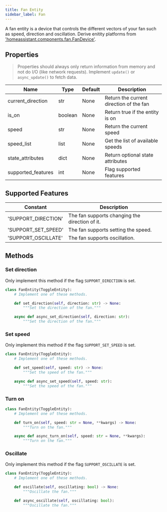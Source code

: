 ```yaml
---
title: Fan Entity
sidebar_label: Fan
---
```


A fan entity is a device that controls the different vectors of your fan such as speed, direction and oscillation. Derive enitity platforms from ['homeassistant.components.fan.FanDevice'](https://github.com/home-assistant/home-assistant/blob/dev/homeassistant/components/fan/__init__.py).

## Properties

> Properties should always only return information from memory and not do I/O (like network requests). Implement `update()` or `async_update()` to fetch data.

| Name | Type | Default | Description
| ---- | ---- | ------- | -----------
| current_direction | str | None | Return the current direction of the fan |
|is_on| boolean | None |Return true if the entity is on |
| speed | str | None | Return the current speed | 
| speed_list | list | None| Get the list of available speeds |
| state_attributes | dict | None | Return optional state attributes |
| supported_features | int | None | Flag supported features |


## Supported Features

| Constant | Description |
|----------|--------------------------------------|
| 'SUPPORT_DIRECTION' | The fan supports changing the direction of it.
| 'SUPPORT_SET_SPEED' | The fan supports setting the speed.
| 'SUPPORT_OSCILLATE' | The fan supports oscillation.



## Methods

### Set direction

Only implement this method if the flag `SUPPORT_DIRECTION` is set.

```python
class FanEntity(ToggleEntity):
    # Implement one of these methods.

    def set_direction(self, direction: str) -> None:
        """Set the direction of the fan."""

    async def async_set_direction(self, direction: str):
        """Set the direction of the fan."""
```

### Set speed

Only implement this method if the flag `SUPPORT_SET_SPEED` is set.

```python
class FanEntity(ToggleEntity):
    # Implement one of these methods.

    def set_speed(self, speed: str) -> None:
        """Set the speed of the fan."""

    async def async_set_speed(self, speed: str):
        """Set the speed of the fan."""
```

### Turn on

```python
class FanEntity(ToggleEntity):
    # Implement one of these methods.

    def turn_on(self, speed: str = None, **kwargs) -> None:
        """Turn on the fan."""

    async def async_turn_on(self, speed: str = None, **kwargs):
        """Turn on the fan."""
```

### Oscillate

Only implement this method if the flag `SUPPORT_OSCILLATE` is set.

```python
class FanEntity(ToggleEntity):
    # Implement one of these methods.

    def oscillate(self, oscillating: bool) -> None:
        """Oscillate the fan."""

    def async_oscillate(self, oscillating: bool):
        """Oscillate the fan."""
```






